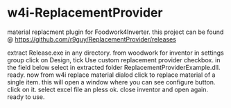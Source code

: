 # w4i-ReplacementProvider
material replacment plugin for Foodwork4Inverter.
this project can be found @ 
https://github.com/r9guy/ReplacementProvider/releases


extract Release.exe in any directory. from woodwork for inventor
in settings group click on Design,
tick Use custom replacement provider checkbox.
in the field below select in extracted folder ReplacementProviderExample.dll. ready.
now from w4i replace material dialod click to replace material of a single item. this will open a window where you can see configure button. click on it.
select excel file an pless ok.
close inventor and open again.
ready to use.
